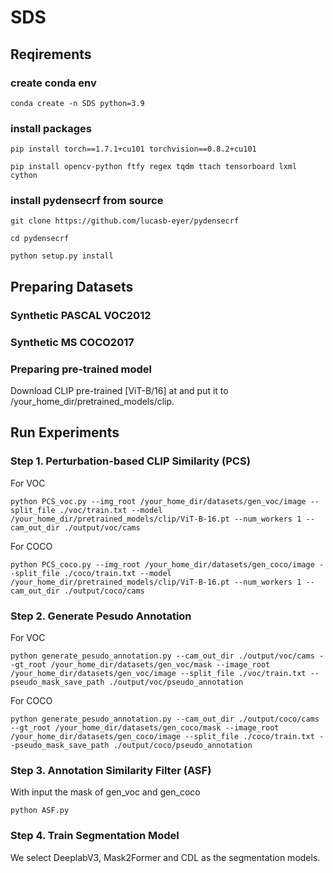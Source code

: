 # SDS
## Reqirements
### create conda env
`conda create -n SDS python=3.9`

### install packages
`pip install torch==1.7.1+cu101 torchvision==0.8.2+cu101`

`pip install opencv-python ftfy regex tqdm ttach tensorboard lxml cython`

### install pydensecrf from source
`git clone https://github.com/lucasb-eyer/pydensecrf`

`cd pydensecrf`

`python setup.py install`

## Preparing Datasets
### Synthetic PASCAL VOC2012
### Synthetic MS COCO2017
### Preparing pre-trained model
Download CLIP pre-trained [ViT-B/16] at and put it to /your_home_dir/pretrained_models/clip.

## Run Experiments
### Step 1. Perturbation-based CLIP Similarity (PCS)
For VOC

`python PCS_voc.py --img_root /your_home_dir/datasets/gen_voc/image --split_file ./voc/train.txt --model /your_home_dir/pretrained_models/clip/ViT-B-16.pt --num_workers 1 --cam_out_dir ./output/voc/cams`

For COCO

`python PCS_coco.py --img_root /your_home_dir/datasets/gen_coco/image --split_file ./coco/train.txt --model /your_home_dir/pretrained_models/clip/ViT-B-16.pt --num_workers 1 --cam_out_dir ./output/coco/cams`


### Step 2. Generate Pesudo Annotation
For VOC

`python generate_pesudo_annotation.py --cam_out_dir ./output/voc/cams --gt_root /your_home_dir/datasets/gen_voc/mask --image_root /your_home_dir/datasets/gen_voc/image --split_file ./voc/train.txt --pseudo_mask_save_path ./output/voc/pseudo_annotation`

For COCO

`python generate_pesudo_annotation.py --cam_out_dir ./output/coco/cams --gt_root /your_home_dir/datasets/gen_coco/mask --image_root /your_home_dir/datasets/gen_coco/image --split_file ./coco/train.txt --pseudo_mask_save_path ./output/coco/pseudo_annotation`

### Step 3. Annotation Similarity Filter (ASF)
With input the mask of gen_voc and gen_coco

`python ASF.py`


### Step 4. Train Segmentation Model
We select DeeplabV3, Mask2Former and CDL as the segmentation models.
